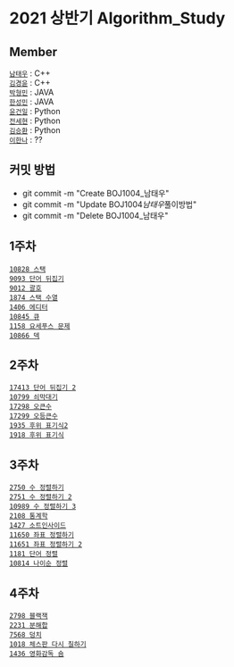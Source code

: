 # 2021 상반기 Algorithm_Study

## Member

[`남태우`](https://github.com/bn-tw2020) : C++  
[`김경윤`](https://github.com/NASA-GukJang) : C++  
[`박형민`](https://github.com/thalals) : JAVA  
[`한성민`](https://github.com/songmin9813) : JAVA  
[`윤건일`](https://github.com/Gun1Yun) : Python  
[`전세현`](https://github.com/jeonhl7579) : Python  
[`김승환`](https://github.com/seunghw) : Python  
[`이한나`](https://github.com/lee1nna) : ??  



## 커밋 방법

- git commit -m "Create BOJ1004\_남태우"
- git commit -m "Update BOJ1004*남태우*풀이방법"
- git commit -m "Delete BOJ1004\_남태우"

## 1주차

[`10828 스택`](https://www.acmicpc.net/problem/10828)  
[`9093 단어 뒤집기`](https://www.acmicpc.net/problem/9093)  
[`9012 괄호`](https://www.acmicpc.net/problem/9012)  
[`1874 스택 수열`](https://www.acmicpc.net/problem/1874)  
[`1406 에디터`](https://www.acmicpc.net/problem/1406)  
[`10845 큐`](https://www.acmicpc.net/problem/10845)  
[`1158 요세푸스 문제`](https://www.acmicpc.net/problem/1158)  
[`10866 덱`](https://www.acmicpc.net/problem/10866)

## 2주차

[`17413 단어 뒤집기 2`](https://www.acmicpc.net/problem/17413)  
[`10799 쇠막대기`](https://www.acmicpc.net/problem/10799)  
[`17298 오큰수`](https://www.acmicpc.net/problem/17298)  
[`17299 오등큰수`](https://www.acmicpc.net/problem/17299)  
[`1935 후위 표기식2`](https://www.acmicpc.net/problem/1935)  
[`1918 후위 표기식`](https://www.acmicpc.net/problem/1918)

## 3주차

[`2750 수 정렬하기`](https://www.acmicpc.net/problem/2750)  
[`2751 수 정렬하기 2`](https://www.acmicpc.net/problem/2751)  
[`10989 수 정렬하기 3`](https://www.acmicpc.net/problem/10989)  
[`2108 통계학`](https://www.acmicpc.net/problem/2108)  
[`1427 소트인사이드`](https://www.acmicpc.net/problem/1427)  
[`11650 좌표 정렬하기`](https://www.acmicpc.net/problem/11650)  
[`11651 좌표 정렬하기 2`](https://www.acmicpc.net/problem/11651)  
[`1181 단어 정렬`](https://www.acmicpc.net/problem/1181)  
[`10814 나이순 정렬`](https://www.acmicpc.net/problem/10814)

## 4주차

[`2798 블랙잭`](https://www.acmicpc.net/problem/2798)  
[`2231 분해합`](https://www.acmicpc.net/problem/2231)  
[`7568 덩치`](https://www.acmicpc.net/problem/7568)  
[`1018 체스판 다시 칠하기`](https://www.acmicpc.net/problem/1018)  
[`1436 영화감독 숌`](https://www.acmicpc.net/problem/1436)
